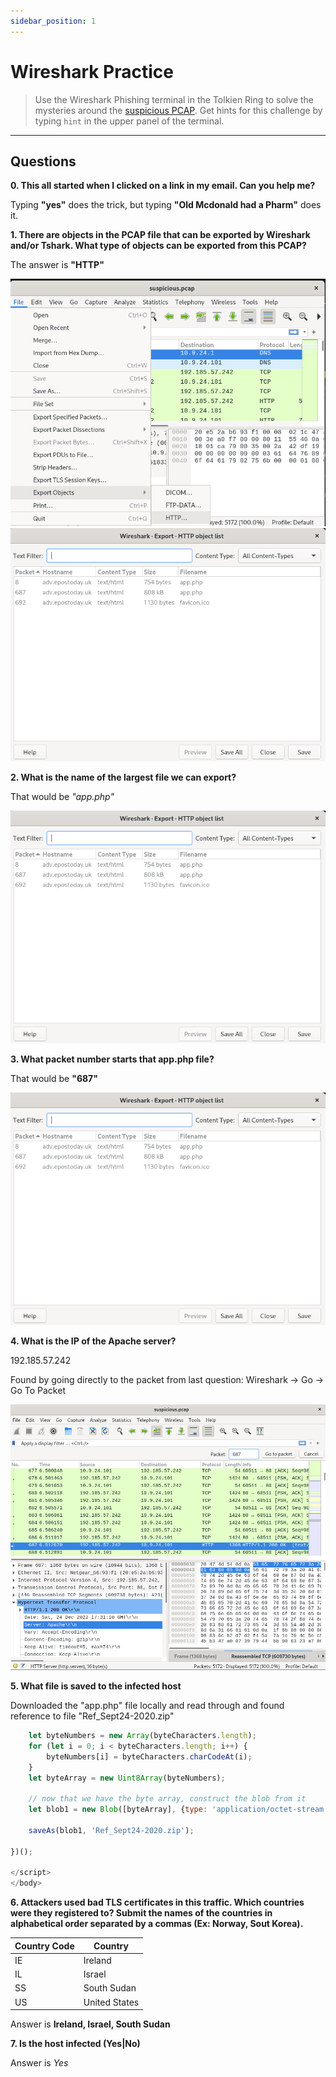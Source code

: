 ```yaml
---
sidebar_position: 1
---
```


# Wireshark Practice

> Use the Wireshark Phishing terminal in the Tolkien Ring to solve the mysteries around the [suspicious PCAP](https://storage.googleapis.com/hhc22_player_assets/suspicious.pcap). Get hints for this challenge by typing `hint` in the upper panel of the terminal.

****

## Questions

**0. This all started when I clicked on a link in my email. Can you help me?**

Typing **"yes"** does the trick, but typing **"Old Mcdonald had a Pharm"** does it.

**1. There are objects in the PCAP file that can be exported by Wireshark and/or Tshark. What type of objects can be exported from this PCAP?**

The answer is **"HTTP"**

![Use the terminal](/img/tolkien-ring/wireshark-1.png)
![Use the terminal](/img/tolkien-ring/wireshark-2.png)

**2. What is the name of the largest file we can export?**

That would be *"app.php"*

![Use the terminal](/img/tolkien-ring/wireshark-2.png)

**3. What packet number starts that app.php file?**

That would be **"687"**

![Use the terminal](/img/tolkien-ring/wireshark-2.png)

**4. What is the IP of the Apache server?**

192.185.57.242

Found by going directly to the packet from last question: Wireshark -> Go -> Go To Packet

![Use the terminal](/img/tolkien-ring/wireshark-finding-apache-ip.png)

**5. What file is saved to the infected host**

Downloaded the "app.php" file locally and read through and found reference to file "Ref_Sept24-2020.zip"

```javascript
    let byteNumbers = new Array(byteCharacters.length);
    for (let i = 0; i < byteCharacters.length; i++) {
        byteNumbers[i] = byteCharacters.charCodeAt(i);
    }
    let byteArray = new Uint8Array(byteNumbers);
    
    // now that we have the byte array, construct the blob from it
    let blob1 = new Blob([byteArray], {type: 'application/octet-stream'});

    saveAs(blob1, 'Ref_Sept24-2020.zip');
	
})();

</script>
</body>
```

**6. Attackers used bad TLS certificates in this traffic. Which countries were they registered to? Submit the names of the countries in alphabetical order separated by a commas (Ex: Norway, Sout Korea).**

| Country Code | Country |
| ------------ | ------- |
| IE | Ireland |
| IL | Israel |
| SS | South Sudan |
| US | United States |

Answer is **Ireland, Israel, South Sudan**

**7. Is the host infected (Yes|No)**

Answer is *Yes*